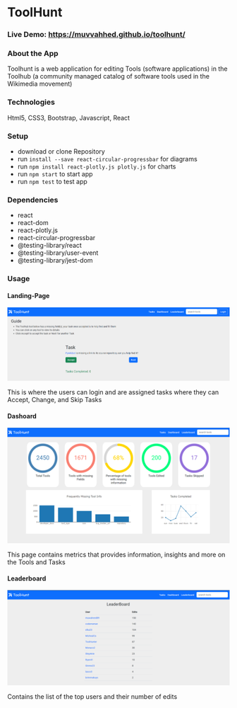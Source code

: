 # ToolHunt


### Live Demo: https://muvvahhed.github.io/toolhunt/


### About the App
Toolhunt is a web application for editing Tools (software applications) in the Toolhub (a community managed catalog of software tools used in the Wikimedia movement)

### Technologies
Html5, CSS3, Bootstrap,  Javascript, React

### Setup
* download or clone Repository
* run `install --save react-circular-progressbar` for diagrams
* run `npm install react-plotly.js plotly.js` for charts
* run `npm start` to start app
* run `npm test` to test app

### Dependencies
* react
* react-dom
* react-plotly.js
* react-circular-progressbar
* @testing-library/react
* @testing-library/user-event
* @testing-library/jest-dom

### Usage
#### Landing-Page

<img src="./images/landing-img.PNG">

This is where the users can login and are assigned tasks where they can Accept, Change, and Skip Tasks

#### Dashoard

<img src="./images/dashboard.PNG">

This page contains metrics that provides information, insights and more on the Tools and Tasks

#### Leaderboard

<img src="./images/leaderboard-img.PNG">

Contains the list of the top users and their number of edits